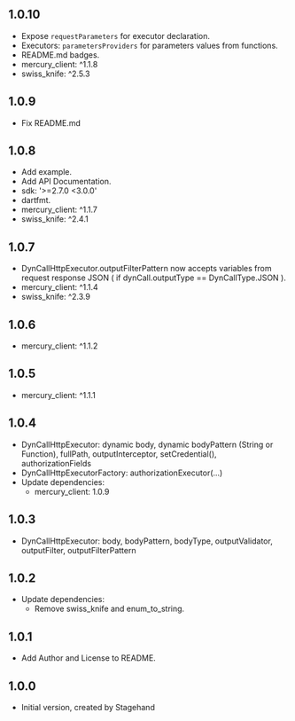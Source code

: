 ## 1.0.10

- Expose `requestParameters` for executor declaration.
- Executors: `parametersProviders` for parameters values from functions.  
- README.md badges.
- mercury_client: ^1.1.8
- swiss_knife: ^2.5.3

## 1.0.9

- Fix README.md

## 1.0.8

- Add example.
- Add API Documentation.
- sdk: '>=2.7.0 <3.0.0'
- dartfmt.
- mercury_client: ^1.1.7
- swiss_knife: ^2.4.1

## 1.0.7

- DynCallHttpExecutor.outputFilterPattern now accepts variables from request response JSON ( if dynCall.outputType == DynCallType.JSON ).
- mercury_client: ^1.1.4
- swiss_knife: ^2.3.9

## 1.0.6

- mercury_client: ^1.1.2

## 1.0.5

- mercury_client: ^1.1.1

## 1.0.4

- DynCallHttpExecutor: dynamic body, dynamic bodyPattern (String or Function), fullPath, outputInterceptor, setCredential(), authorizationFields
- DynCallHttpExecutorFactory: authorizationExecutor(...)
- Update dependencies:
    - mercury_client: 1.0.9
    
## 1.0.3

- DynCallHttpExecutor: body, bodyPattern, bodyType, outputValidator, outputFilter, outputFilterPattern

## 1.0.2

- Update dependencies:
    - Remove swiss_knife and enum_to_string.
    
## 1.0.1

- Add Author and License to README.

## 1.0.0

- Initial version, created by Stagehand
